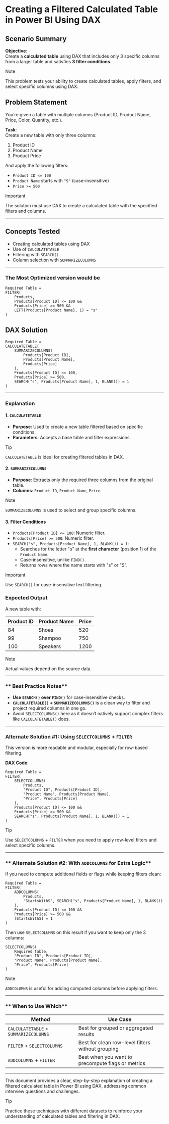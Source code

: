 # **Creating a Filtered Calculated Table in Power BI Using DAX**  

## Scenario Summary  

**Objective**:  
Create a **calculated table** using DAX that includes only 3 specific columns from a larger table and satisfies **3 filter conditions**.  

> [!NOTE]  
> This problem tests your ability to create calculated tables, apply filters, and select specific columns using DAX.  


## Problem Statement

You’re given a table with multiple columns (Product ID, Product Name, Price, Color, Quantity, etc.).  

**Task**:  
Create a new table with only three columns:  
1. Product ID  
2. Product Name  
3. Product Price  

And apply the following filters:  
- `Product ID <= 100`  
- `Product Name` starts with `"S"` (case-insensitive)  
- `Price >= 500`  

> [!IMPORTANT]  
> The solution must use DAX to create a calculated table with the specified filters and columns.  

---

## **Concepts Tested**  

- Creating calculated tables using DAX  
- Use of `CALCULATETABLE`  
- Filtering with `SEARCH()`  
- Column selection with `SUMMARIZECOLUMNS`  

---
### The Most Optimized version would be

```dax
Required Table =
FILTER(
    Products,
    Products[Product ID] <= 100 &&
    Products[Price] >= 500 &&
    LEFT(Products[Product Name], 1) = "s"
)
```

## DAX Solution  

```dax  
Required Table =  
CALCULATETABLE(  
    SUMMARIZECOLUMNS(  
        Products[Product ID],  
        Products[Product Name],  
        Products[Price]  
    ),  
    Products[Product ID] <= 100,  
    Products[Price] >= 500,  
    SEARCH("s", Products[Product Name], 1, BLANK()) = 1  
)  
```  

---

###  Explanation  

#### **1. `CALCULATETABLE`**  
- **Purpose**: Used to create a new table filtered based on specific conditions.  
- **Parameters**: Accepts a base table and filter expressions.  

> [!TIP]  
> `CALCULATETABLE` is ideal for creating filtered tables in DAX.  

#### **2. `SUMMARIZECOLUMNS`**  
- **Purpose**: Extracts only the required three columns from the original table.  
- **Columns**: `Product ID`, `Product Name`, `Price`.  

> [!NOTE]  
> `SUMMARIZECOLUMNS` is used to select and group specific columns.  

#### **3. Filter Conditions**  
- `Products[Product ID] <= 100`: Numeric filter.  
- `Products[Price] >= 500`: Numeric filter.  
- `SEARCH("s", Products[Product Name], 1, BLANK()) = 1`:  
  - Searches for the letter "s" at the **first character** (position 1) of the `Product Name`.  
  - Case-insensitive, unlike `FIND()`.  
  - Returns rows where the name starts with "s" or "S".  

> [!IMPORTANT]  
> Use `SEARCH()` for case-insensitive text filtering.  


### Expected Output  

A new table with:  

| Product ID | Product Name | Price |  
|------------|--------------|------|  
| 84         | Shoes        | 520  |  
| 99         | Shampoo      | 750  |  
| 100        | Speakers     | 1200 |  

> [!NOTE]  
> Actual values depend on the source data.  

---

### ** Best Practice Notes**  

- **Use `SEARCH()` over `FIND()`** for case-insensitive checks.  
- **`CALCULATETABLE()` + `SUMMARIZECOLUMNS()`** is a clean way to filter and project required columns in one go.  
- Avoid `SELECTCOLUMNS()` here as it doesn’t natively support complex filters like `CALCULATETABLE()` does.  

---

### **Alternate Solution #1: Using `SELECTCOLUMNS` + `FILTER`**  

This version is more readable and modular, especially for row-based filtering.  

**DAX Code**:  
```dax  
Required Table =  
FILTER(  
    SELECTCOLUMNS(  
        Products,  
        "Product ID", Products[Product ID],  
        "Product Name", Products[Product Name],  
        "Price", Products[Price]  
    ),  
    Products[Product ID] <= 100 &&  
    Products[Price] >= 500 &&  
    SEARCH("s", Products[Product Name], 1, BLANK()) = 1  
)  
```  

> [!TIP]  
> Use `SELECTCOLUMNS` + `FILTER` when you need to apply row-level filters and select specific columns.  

---

### ** Alternate Solution #2: With `ADDCOLUMNS` for Extra Logic**  

If you need to compute additional fields or flags while keeping filters clean:  

```dax  
Required Table =  
FILTER(  
    ADDCOLUMNS(  
        Products,  
        "StartsWithS", SEARCH("s", Products[Product Name], 1, BLANK())  
    ),  
    Products[Product ID] <= 100 &&  
    Products[Price] >= 500 &&  
    [StartsWithS] = 1  
)  
```  

Then use `SELECTCOLUMNS` on this result if you want to keep only the 3 columns:  
```dax  
SELECTCOLUMNS(  
    Required Table,  
    "Product ID", Products[Product ID],  
    "Product Name", Products[Product Name],  
    "Price", Products[Price]  
)  
```  

> [!NOTE]  
> `ADDCOLUMNS` is useful for adding computed columns before applying filters.  

---

### ** When to Use Which**  

| **Method**                          | **Use Case**                                      |  
|-------------------------------------|--------------------------------------------------|  
| `CALCULATETABLE` + `SUMMARIZECOLUMNS` | Best for grouped or aggregated results           |  
| `FILTER` + `SELECTCOLUMNS`          | Best for clean row-level filters without grouping|  
| `ADDCOLUMNS` + `FILTER`             | Best when you want to precompute flags or metrics|  

---

This document provides a clear, step-by-step explanation of creating a filtered calculated table in Power BI using DAX, addressing common interview questions and challenges.  

> [!TIP]  
> Practice these techniques with different datasets to reinforce your understanding of calculated tables and filtering in DAX.  
